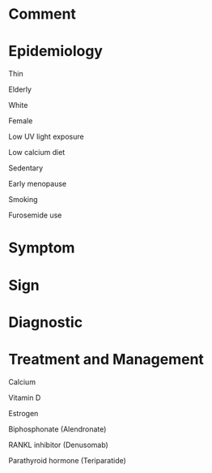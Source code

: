# Comment

# Epidemiology

Thin

Elderly

White

Female

Low UV light exposure

Low calcium diet

Sedentary

Early menopause

Smoking

Furosemide use

# Symptom

# Sign

# Diagnostic

# Treatment and Management

Calcium

Vitamin D

Estrogen

Biphosphonate
(Alendronate)

RANKL inhibitor
(Denusomab)

Parathyroid hormone
(Teriparatide)
